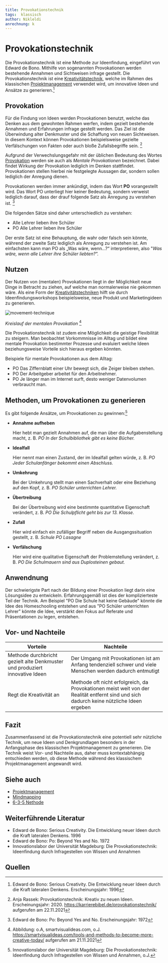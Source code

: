 ```yaml
---
title: Provokationstechnik
tags:  klassisch
author: Nikleldi
anrechnung: k 
---
```


# Provokationstechnik


Die Provokationstechnik ist eine Methode zur Ideenfindung, eingeführt von Edward de Bono. Mithilfe von sogenannten Provokationen werden bestehende Annahmen und Sichtweisen infrage gestellt.
Die Provokationstechnik ist eine [Kreativitätstechnik](https://de.wikipedia.org/wiki/Kreativit%C3%A4tstechniken), welche im Rahmen des klassischen [Projektmanagement](https://github.com/ManagingProjectsSuccessfully/ManagingProjectsSuccessfully.github.io/blob/main/kb/Projektmanagement.md) verwendet wird, um innovative Ideen und Ansätze zu generieren.[^1]

## Provokation

Für die Findung von Ideen werden Provokationen benutzt, welche das Denken aus dem gewohnten Rahmen werfen, indem gezielt bestehende Annahmen und Erfahrungen infrage gestellt werden. 
Das Ziel ist die Überwindung alter Denkmuster und die Schaffung von neuen Sichtweisen. 
In diesem Kontext können Provokationen beispielsweise gezielte Verfälschungen von Fakten oder auch bloße Zufallsbegriffe sein. [^2] 

Aufgrund der Verwechslungsgefahr mit der üblichen Bedeutung des Wortes [Provokation](https://de.wikipedia.org/wiki/Provokation) werden sie auch als *Mentale Provokationen* bezeichnet. 
Dabei findet Wirkung der Provokation lediglich im Denken stattfindet.
Provokationen stellen hierbei nie festgelegte Aussagen dar, sondern sollen lediglich der Anregung dienen. 

Provokationen werden immer ankündigt, indem das Wort **PO** vorangestellt wird. 
Das Wort PO unterliegt hier keiner Bedeutung, sondern verweist lediglich darauf, dass der drauf folgende Satz als Anregung zu verstehen ist. [^3]

Die folgenden Sätze sind daher unterschiedlich zu verstehen:

* Alle Lehrer lieben ihre Schüler
* PO Alle Lehrer lieben ihre Schüler

Der erste Satz ist eine Behauptung, die wahr oder falsch sein könnte, während der zweite Satz lediglich als Anregung zu verstehen ist. 
Am einfachsten kann man PO als „Was wäre, wenn…?“ interpretieren, also
"*Was wäre, wenn alle Lehrer ihre Schüler liebten?".*

## Nutzen

Der Nutzen von (mentalen) Provokationen liegt in der Möglichkeit neue Dinge in Betracht zu ziehen, auf welche man normalerweise nie gekommen wäre. 
Als eine Form der [Kreativitätstechniken](https://de.wikipedia.org/wiki/Kreativit%C3%A4tstechniken) hilft sie durch Ideenfindungsworkshops beispielsweise, neue Produkt und Marketingideen zu generieren.


![movement-technique](https://user-images.githubusercontent.com/92984346/143011134-748857c9-a40e-480c-9b88-bfc51285b270.png)

*Kreislauf der mentalen Provokation* [^5]




Die Provokationstechnik ist zudem eine Möglichkeit die geistige Flexibilität zu steigern. Man beobachtet Vorkommnisse im Alltag und  bildet eine mentale Provokation bestimmter Prozesse und evaluiert welche Ideen beziehungsweise Vorteile sich hieraus ergeben könnten.


Beispiele für mentale Provokationen aus dem Alltag:

* PO Das Ziffernblatt einer Uhr bewegt sich, die Zeiger bleiben stehen.
* PO Der Arbeitgeber arbeitet für den Arbeitnehmer.
* PO Je länger man im Internet surft, desto weniger Datenvolumen verbraucht man.



## Methoden, um Provokationen zu generieren

Es gibt folgende Ansätze, um Provokationen zu gewinnen:[^4]


* **Annahme aufheben**

  Hier hebt man gezielt Annahmen auf, die man über die Aufgabenstellung macht, z. B. *PO In der Schulbibliothek gibt es keine Bücher.*

* **Idealfall**

  Hier nennt man einen Zustand, der im Idealfall gelten würde, z. B. *PO Jeder Schulanfänger bekommt einen Abschluss.*

* **Umkehrung**

   Bei der Umkehrung stellt man einen Sachverhalt oder eine Beziehung auf den Kopf, z. B. *PO Schüler unterrichten Lehrer.*

* **Übertreibung**

  Bei der Übertreibung wird eine bestimmte quantitative Eigenschaft verändert, z. B. *PO Die Schulpflicht geht bis zur 13. Klasse.*

* **Zufall**

  Hier wird einfach ein zufälliger Begriff neben die Ausgangssituation gestellt, z. B. *Schule PO Lasagne*

* **Verfälschung**

  Hier wird eine qualitative Eigenschaft der Problemstellung verändert, z. B. *PO Die Schulmauern sind aus Duplosteinen gebaut.*


## Anwendnung 
   
Der schwierigste Part nach der Bildung einer Provokation liegt darin eine Lösungsidee zu entwickeln. 
Erfahrungsgemäß ist dies der komplizierteste Teil der Technik. 
Am Beispiel "PO Die Schule hat keine Gebäude" könnte die Idee des Homeschooling entstehen und aus "PO Schüler unterrichten Lehrer" könnte die Idee, verstärkt den Fokus auf Referate und Präsentationen zu legen, entstehen.


## Vor- und Nachteile

| Vorteile      | Nachteile     |
| ------------- | ------------- |
| Methode durchbricht gezielt alte Denkmuster und produziert innovative Ideen| Der Umgang mit Provokationen ist am Anfang tendenziell schwer und viele Menschen werden dadurch entmutigt  |
| Regt die Kreativität an  | Methode oft nicht erfolgreich, da Provokationen meist weit von der Realität entfernt sind und sich dadurch keine nützliche Ideen ergeben  |

## Fazit

Zusammenfassend ist die Provokationstechnik eine potentiell sehr nützliche Technik, um neue Ideen und Denkgrundlagen besonders in der Anfangsphase des klassischen Projektmanagement zu generieren. Die Technik weist Vor- und Nachteile aus, daher muss kontextabhängig entschieden werden, ob diese Methode während des klassischem Projektmanagement angewandt wird.


## Siehe auch

* [Projektmanagement](https://github.com/ManagingProjectsSuccessfully/ManagingProjectsSuccessfully.github.io/blob/main/kb/Projektmanagement.md)
* [Mindmapping](https://github.com/ManagingProjectsSuccessfully/ManagingProjectsSuccessfully.github.io/blob/main/kb/Mindmapping.md)
* [6-3-5 Nethode](https://github.com/ManagingProjectsSuccessfully/ManagingProjectsSuccessfully.github.io/blob/main/kb/6_3_5_Methode.md)

## Weiterführende Literatur

* Edward de Bono: Serious Creativity. Die Entwicklung neuer Ideen durch die Kraft lateralen Denkens. 1996
* Edward de Bono: Po: Beyond Yes and No. 1972
* Innovationslabor der Universität Magdeburg: Die Provokationstechnik: Ideenfindung durch Infragestellen von Wissen und Annahmen


## Quellen

[^1]: Edward de Bono: Serious Creativity. Die Entwicklung neuer Ideen durch die Kraft lateralen Denkens. Erscheinungsjahr: 1996
[^2]: Anja Rassek: Provokationstechnik: Kreativ zu neuen Ideen. Erscheinungsjahr: 2020. https://karrierebibel.de/provokationstechnik/ aufgerufen am 22.11.2021
[^3]: Edward de Bono: Po: Beyond Yes and No. Erscheinungsjahr: 1972
[^4]: Innovationslabor der Universität Magdeburg: Die Provokationstechnik: Ideenfindung durch Infragestellen von Wissen und Annahmen, o.J. 
[^5]: Abbildung: o.A, smartvisualideas.com, o.J. https://smartvisualideas.com/tools-and-methods-to-become-more-creative-today/ aufgerufen am 21.11.2021
